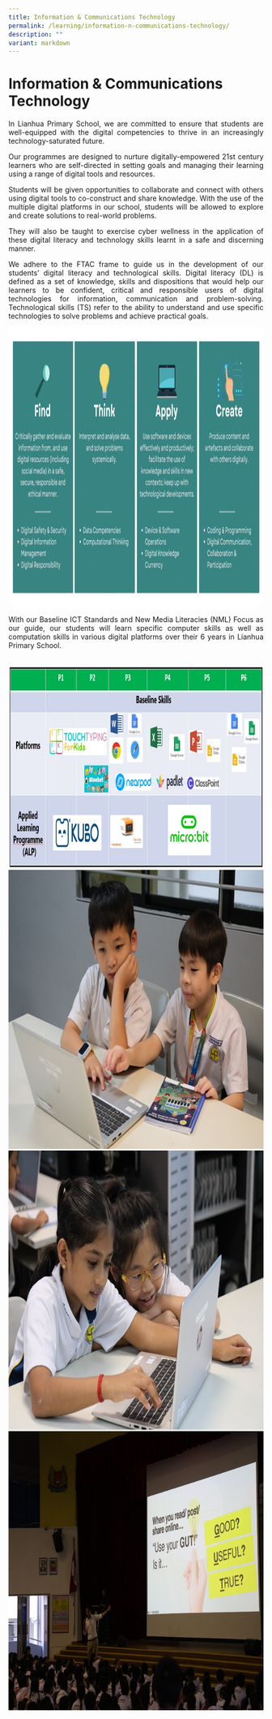 ```yaml
---
title: Information & Communications Technology
permalink: /learning/information-n-communications-technology/
description: ""
variant: markdown
---
```

<h1><strong>Information &amp; Communications Technology</strong></h1>

<p style="text-align: justify;">In Lianhua Primary School, we are committed to ensure that students are well-equipped with the digital competencies to thrive in an increasingly technology-saturated future.</p>

<p style="text-align: justify;">Our programmes are designed to nurture digitally-empowered 21st century learners who are self-directed in setting goals and managing their learning using a range of digital tools and resources.</p>

<p style="text-align: justify;">Students will be given opportunities to collaborate and connect with others using digital tools to co-construct and share knowledge. With the use of the multiple digital platforms in our school, students will be allowed to explore and create solutions to real-world problems.</p>

<p style="text-align: justify;">They will also be taught to exercise cyber wellness in the application of these digital literacy and technology skills learnt in a safe and discerning manner.</p>

<p style="text-align: justify;">We adhere to the FTAC frame to guide us in the development of our students’ digital literacy and technological skills. Digital literacy (DL) is defined as a set of knowledge, skills and dispositions that would help our learners to be confident, critical and responsible users of digital technologies for information, communication and problem-solving. Technological skills (TS) refer to the ability to understand and use specific technologies to solve problems and achieve practical goals.</p>

<img style="width:1000px;height:550px;" src="/images/Learning/Ict/ICTpic1.png">

<p style="text-align: justify;">With our Baseline ICT Standards and New Media Literacies (NML) Focus as our guide, our students will learn specific computer skills as well as computation skills in various digital platforms over their 6 years in Lianhua Primary School.</p>
<br>

<img style="width:900px;height:400px;" src="/images/Learning/Ict/ICTpic2.png">
<br>

<img style="width:800px;height:550px;" src="/images/Learning/Ict/ICTpic3.jpg">

<br>
<img style="width:800px;height:550px;" src="/images/Learning/Ict/ICTpic4.jpg">

<br>
<img style="width:800px;height:550px;" src="/images/Learning/Ict/ICTpic5.jpg">